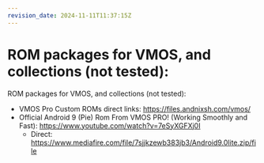 ```yaml
---
revision_date: 2024-11-11T11:37:15Z
---
```

# ROM packages for VMOS, and collections (not tested):
ROM packages for VMOS, and collections (not tested):
* VMOS Pro Custom ROMs direct links: https://files.andnixsh.com/vmos/
* Official Android 9 (Pie) Rom From VMOS PRO! (Working Smoothly and Fast): https://www.youtube.com/watch?v=7eSyXGFXj0I
  * Direct: https://www.mediafire.com/file/7sjjkzewb383jb3/Android9.0lite.zip/file